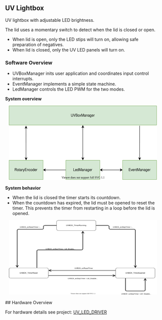 ## UV Lightbox

UV lightbox with adjustable LED brightness.

The lid uses a momentary switch to detect when the lid is closed or open.
- When lid is open, only the LED stips will turn on, allowing safe preparation of negatives.
- When lid is closed, only the UV LED panels will turn on.

### Software Overview

- UVBoxManager inits user application and coordinates input control interrupts.
- EventManager implements a simple state machine.
- LedManager controls the LED PWM for the two modes.

__System overview__

<p>
<center>
<img src="readme_diagrams/UvLighBox_Dependencies.svg" height="240" width="480">
</center>
</p>

__System behavior__

- When the lid is closed the timer starts its countdown.
- When the countdown has expired, the lid must be opened to reset the timer. This prevents the timer from restarting in a loop before the lid is opened.


<p>
<center>
<img src="readme_diagrams/UV_LED_DRIVER_SW_STM32L051_Statechart.svg" height="240" width="480">
</center>
</p>
## Hardware Overview

For hardware details see project: [UV_LED_DRIVER](https://github.com/cracked-machine/UV_LED_Driver/tree/master/UV_LED_Driver_Modular)

